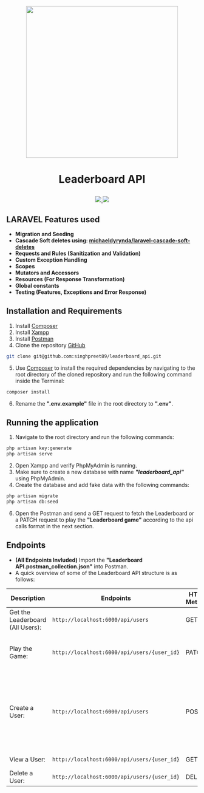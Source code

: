 <p align="center">
    <a href="https://laravel.com" target="_blank">
        <img src="https://raw.githubusercontent.com/laravel/art/master/logo-lockup/5%20SVG/2%20CMYK/1%20Full%20Color/laravel-logolockup-cmyk-red.svg" width="400">
    </a>
    <a>
        <h1><p align="center">Leaderboard API</p></h1>
    </a>
</p>
<p align="center">
    <a href="https://laravel.com/" alt="Built with: Laravel v8.68.1">
        <img src="https://badgen.net/badge/Built%20with/Laravel%20v8.68.1/FF2D20" />
    </a>
    <a href="https://www.php.net/downloads.php" alt="Powered by: PHP v7.4.8">
        <img src="https://badgen.net/badge/Powered%20by/PHP%20v7.4.8/8892BF" />
    </a>
</p>

## LARAVEL Features used
- **Migration and Seeding**
- **Cascade Soft deletes using: [michaeldyrynda/laravel-cascade-soft-deletes](https://github.com/michaeldyrynda/laravel-cascade-soft-deletes)**
- **Requests and Rules (Sanitization and Validation)**
- **Custom Exception Handling**
- **Scopes**
- **Mutators and Accessors**
- **Resources (For Response Transformation)**
- **Global constants**
- **Testing (Features, Exceptions and Error Response)**

## Installation and Requirements
1. Install [Composer](https://getcomposer.org/download/)
2. Install [Xampp](https://www.apachefriends.org/download.html)
3. Install [Postman](https://www.postman.com/downloads/)
4. Clone the repository [GitHub](https://github.com/singhpreet89/leaderboard_api.git)
```bash
git clone git@github.com:singhpreet89/leaderboard_api.git
``` 
5. Use [Composer](https://getcomposer.org/download/) to install the required dependencies by navigating to the root directory of the cloned repository and run the following command inside the Terminal:
```bash
composer install
``` 
6. Rename the **".env.example"** file in the root directory to **".env"**.

## Running the application
1. Navigate to the root directory and run the following commands:
```bash
php artisan key:generate
php artisan serve
``` 
2. Open Xampp and verify PhpMyAdmin is running.
3. Make sure to create a new database with name ***"leaderboard_api"*** using PhpMyAdmin.
4. Create the database and add fake data with the following commands:
```bash
php artisan migrate
php artisan db:seed 
```
6. Open the Postman and send a GET request to fetch the Leaderboard or a PATCH request to play the **"Leaderboard game"** according to the api calls format in the next section.

## Endpoints
- **(All Endpoints Invluded)** Import the **"Leaderboard API.postman_collection.json"** into Postman. 
- A quick overview of some of the Leaderboard API structure is as follows:

| Description | Endpoints | HTTP Method | HEADERS | Payload |
| ------------- | ------------- | ------------- | ------------- | ------------- |
| Get the Leaderboard (All Users): | `http://localhost:6000/api/users` | GET | content-type: contentTypeJson | |
| Play the Game: | `http://localhost:6000/api/users/{user_id}` | PATCH | content-type: contentTypeJson | Select **"raw"** data, with content-type: contentTypeJson, {"operation" : "subtraction"} or {"operation" : "addition"} |
| Create a User: | `http://localhost:6000/api/users` | POST | content-type: contentTypeJson | Select the **"raw"** data as follows: {"name" : "harpreet singh", "email" : "harpreet.singh@yopmail.com", "birth_date" : "01/01/1972", "line1" : "59 Alpine drive", "line2" : "Apt. 714", "city" : "Ottawa", "province" : "Ontario", "country" : "CA", "postal_code" : "K2B 1G1"} |
| View a User: | `http://localhost:6000/api/users/{user_id}` | GET | content-type: contentTypeJson | |
| Delete a User: | `http://localhost:6000/api/users/{user_id}` | DELETE | content-type: contentTypeJson | |
